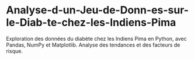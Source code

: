 # Analyse-d-un-Jeu-de-Donn-es-sur-le-Diab-te-chez-les-Indiens-Pima
Exploration des données du diabète chez les Indiens Pima en Python, avec Pandas, NumPy et Matplotlib. Analyse des tendances et des facteurs de risque.
